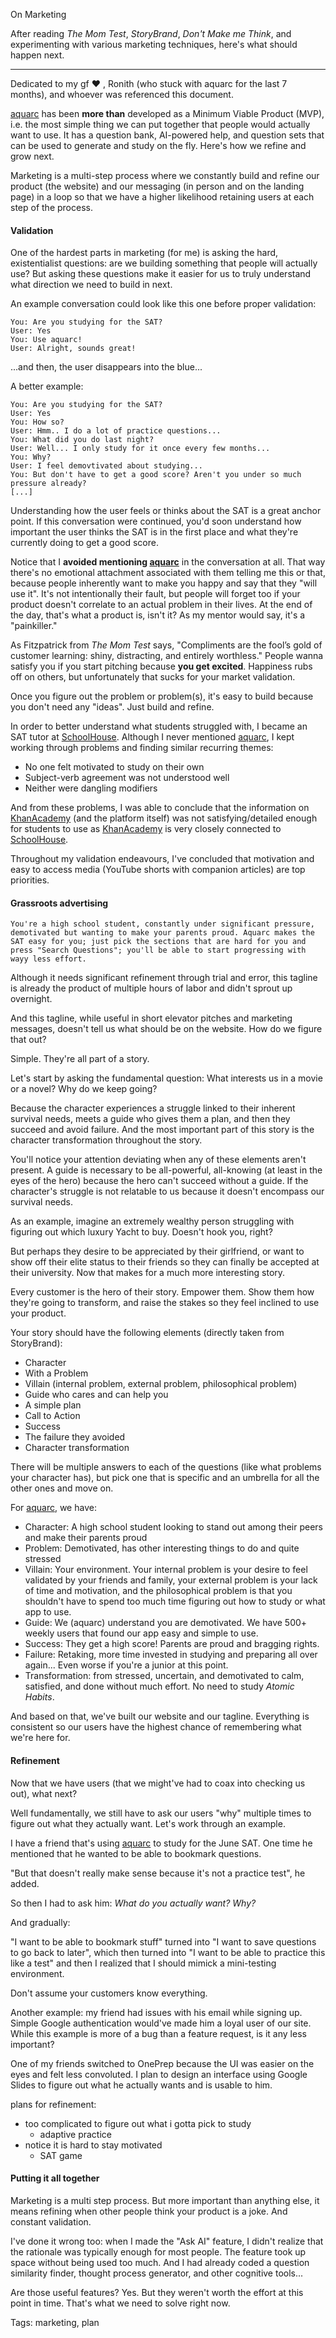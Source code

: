 On Marketing

After reading *The Mom Test*, *StoryBrand*, *Don't Make me Think*, and experimenting with various marketing techniques, here's what should happen next.

---

Dedicated to my gf ❤️ , Ronith (who stuck with aquarc for the last 7 months), and whoever was referenced this document.

[aquarc](https://aquarc.org) has been **more than** developed as a Minimum Viable Product (MVP), i.e. the most simple thing we can put together that people would actually want to use. It has a question bank, AI-powered help, and question sets that can be used to generate and study on the fly. Here's how we refine and grow next.

Marketing is a multi-step process where we constantly build and refine our product (the website) and our messaging (in person and on the landing page) in a loop so that we have a higher likelihood retaining users at each step of the process.

#### Validation

One of the hardest parts in marketing (for me) is asking the hard, existentialist questions: are we building something that people will actually use? But asking these questions make it easier for us to truly understand what direction we need to build in next. 

An example conversation could look like this one before proper validation:

    You: Are you studying for the SAT?
    User: Yes
    You: Use aquarc!
    User: Alright, sounds great!

...and then, the user disappears into the blue...

A better example:

    You: Are you studying for the SAT?
    User: Yes
    You: How so?
    User: Hmm.. I do a lot of practice questions...
    You: What did you do last night?
    User: Well... I only study for it once every few months...
    You: Why?
    User: I feel demovtivated about studying...
    You: But don't have to get a good score? Aren't you under so much pressure already?
    [...]

Understanding how the user feels or thinks about the SAT is a great anchor point. If this conversation were continued, you'd soon understand how important the user thinks the SAT is in the first place and what they're currently doing to get a good score.

Notice that I **avoided mentioning [aquarc](https://aquarc.org)** in the conversation at all. That way there's no emotional attachment associated with them telling me this or that, because people inherently want to make you happy and say that they "will use it". It's not intentionally their fault, but people will forget too if your product doesn't correlate to an actual problem in their lives. At the end of the day, that's what a product is, isn't it? As my mentor would say, it's a "painkiller."

As Fitzpatrick from *The Mom Test* says, "Compliments are the fool’s gold of customer learning: shiny, distracting, and entirely worthless." People wanna satisfy you if you start pitching because **you get excited**. Happiness rubs off on others, but unfortunately that sucks for your market validation.

Once you figure out the problem or problem(s), it's easy to build because you don't need any "ideas". Just build and refine.

In order to better understand what students struggled with, I became an SAT tutor at [SchoolHouse](https://schoolhouse.world). Although I never mentioned [aquarc](https://aquarc.org), I kept working through problems and finding similar recurring themes:
- No one felt motivated to study on their own
- Subject-verb agreement was not understood well
- Neither were dangling modifiers

And from these problems, I was able to conclude that the information on [KhanAcademy](https://khanacademy.org) (and the platform itself) was not satisfying/detailed enough for students to use as [KhanAcademy](https://khanacademy.org) is very closely connected to [SchoolHouse](https://schoolhouse.world).

Throughout my validation endeavours, I've concluded that motivation and easy to access media (YouTube shorts with companion articles) are top priorities. 

#### Grassroots advertising

    You're a high school student, constantly under significant pressure, demotivated but wanting to make your parents proud. Aquarc makes the SAT easy for you; just pick the sections that are hard for you and press "Search Questions"; you'll be able to start progressing with wayy less effort.

Although it needs significant refinement through trial and error, this tagline is already the product of multiple hours of labor and didn't sprout up overnight. 

And this tagline, while useful in short elevator pitches and marketing messages, doesn't tell us what should be on the website. How do we figure that out?

Simple. They're all part of a story. 

Let's start by asking the fundamental question: What interests us in a movie or a novel? Why do we keep going?

Because the character experiences a struggle linked to their inherent survival needs, meets a guide who gives them a plan, and then they succeed and avoid failure. And the most important part of this story is the character transformation throughout the story.

You'll notice your attention deviating when any of these elements aren't present. A guide is necessary to be all-powerful, all-knowing (at least in the eyes of the hero) because the hero can't succeed without a guide. If the character's struggle is not relatable to us because it doesn't encompass our survival needs.

As an example, imagine an extremely wealthy person struggling with figuring out which luxury Yacht to buy. Doesn't hook you, right? 

But perhaps they desire to be appreciated by their girlfriend, or want to show off their elite status to their friends so they can finally be accepted at their university. Now that makes for a much more interesting story.

Every customer is the hero of their story. Empower them. Show them how they're going to transform, and raise the stakes so they feel inclined to use your product.

Your story should have the following elements (directly taken from StoryBrand):
- Character 
- With a Problem 
- Villain (internal problem, external problem, philosophical problem)
- Guide who cares and can help you 
- A simple plan
- Call to Action
- Success
- The failure they avoided
- Character transformation

There will be multiple answers to each of the questions (like what problems your character has), but pick one that is specific and an umbrella for all the other ones and move on. 

For [aquarc](https://aquarc.org), we have:
- Character: A high school student looking to stand out among their peers and make their parents proud
- Problem: Demotivated, has other interesting things to do and quite stressed
- Villain: Your environment. Your internal problem is your desire to feel validated by your friends and family, your external problem is your lack of time and motivation, and the philosophical problem is that you shouldn't have to spend too much time figuring out how to study or what app to use. 
- Guide: We (aquarc) understand you are demotivated. We have 500+ weekly users that found our app easy and simple to use.
- Success: They get a high score! Parents are proud and bragging rights.
- Failure: Retaking, more time invested in studying and preparing all over again... Even worse if you're a junior at this point.
- Transformation: from stressed, uncertain, and demotivated to calm, satisfied, and done without much effort. No need to study *Atomic Habits*.

And based on that, we've built our website and our tagline. Everything is consistent so our users have the highest chance of remembering what we're here for.

#### Refinement

Now that we have users (that we might've had to coax into checking us out), what next?

Well fundamentally, we still have to ask our users "why" multiple times to figure out what they actually want. Let's work through an example.

I have a friend that's using [aquarc](https://aquarc.org) to study for the June SAT. One time he mentioned that he wanted to be able to bookmark questions.

"But that doesn't really make sense because it's not a practice test", he added.

So then I had to ask him: *What do you actually want? Why?* 

And gradually:

"I want to be able to bookmark stuff" turned into "I want to save questions to go back to later", which then turned into "I want to be able to practice this like a test" and then I realized that I should mimick a mini-testing environment.

Don't assume your customers know everything.

Another example: my friend had issues with his email while signing up. Simple Google authentication would've made him a loyal user of our site. While this example is more of a bug than a feature request, is it any less important?

One of my friends switched to OnePrep because the UI was easier on the eyes and felt less convoluted. I plan to design an interface using Google Slides to figure out what he actually wants and is usable to him.


plans for refinement:
- too complicated to figure out what i gotta pick to study 
    - adaptive practice
- notice it is hard to stay motivated
    - SAT game

#### Putting it all together

Marketing is a multi step process. But more important than anything else, it means refining when other people think your product is a joke. And constant validation.

I've done it wrong too: when I made the "Ask AI" feature, I didn't realize that the rationale was typically enough for most people. The feature took up space without being used too much. And I had already coded a question similarity finder, thought process generator, and other cognitive tools...

Are those useful features? Yes. But they weren't worth the effort at this point in time. That's what we need to solve right now.

Tags: marketing, plan

